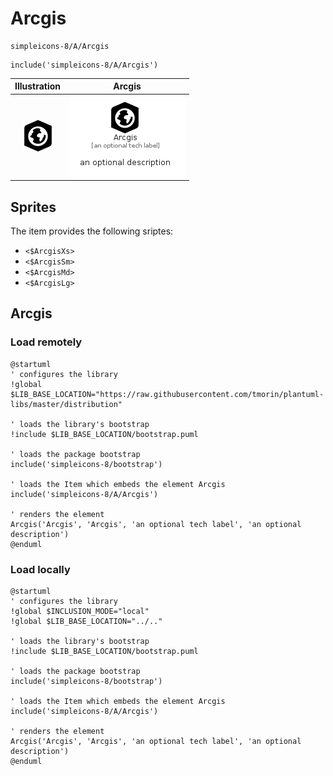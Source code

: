 # Arcgis


```text
simpleicons-8/A/Arcgis
```

```text
include('simpleicons-8/A/Arcgis')
```



| Illustration | Arcgis |
| :---: | :---: |
| ![illustration for Illustration](../../simpleicons-8/A/Arcgis.png) | ![illustration for Arcgis](../../simpleicons-8/A/Arcgis.Local.png) |



## Sprites
The item provides the following sriptes:

- `<$ArcgisXs>`
- `<$ArcgisSm>`
- `<$ArcgisMd>`
- `<$ArcgisLg>`





## Arcgis

### Load remotely
```plantuml
@startuml
' configures the library
!global $LIB_BASE_LOCATION="https://raw.githubusercontent.com/tmorin/plantuml-libs/master/distribution"

' loads the library's bootstrap
!include $LIB_BASE_LOCATION/bootstrap.puml

' loads the package bootstrap
include('simpleicons-8/bootstrap')

' loads the Item which embeds the element Arcgis
include('simpleicons-8/A/Arcgis')

' renders the element
Arcgis('Arcgis', 'Arcgis', 'an optional tech label', 'an optional description')
@enduml
```

### Load locally
```plantuml
@startuml
' configures the library
!global $INCLUSION_MODE="local"
!global $LIB_BASE_LOCATION="../.."

' loads the library's bootstrap
!include $LIB_BASE_LOCATION/bootstrap.puml

' loads the package bootstrap
include('simpleicons-8/bootstrap')

' loads the Item which embeds the element Arcgis
include('simpleicons-8/A/Arcgis')

' renders the element
Arcgis('Arcgis', 'Arcgis', 'an optional tech label', 'an optional description')
@enduml
```

